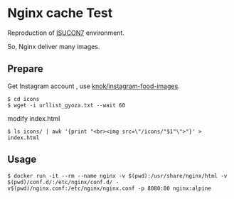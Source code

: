 # Nginx cache Test

Reproduction of [ISUCON7](http://isucon.net/archives/50949022.html) environment.

So, Nginx deliver many images.

## Prepare

Get Instagram account , use [knok/instagram-food-images](https://github.com/knok/instagram-food-images).

```
$ cd icons
$ wget -i urllist_gyoza.txt --wait 60
```

modify index.html

```
$ ls icons/ | awk '{print "<br><img src=\"/icons/"$1"\">"}' > index.html
```

## Usage

```
$ docker run -it --rm --name nginx -v $(pwd):/usr/share/nginx/html -v $(pwd)/conf.d/:/etc/nginx/conf.d/ -v$(pwd)/nginx.conf:/etc/nginx/nginx.conf -p 8080:80 nginx:alpine
```

